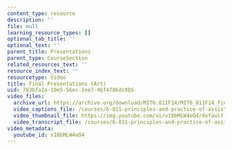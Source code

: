 ```yaml
---
content_type: resource
description: ''
file: null
learning_resource_types: []
optional_tab_title: ''
optional_text: ''
parent_title: Presentations
parent_type: CourseSection
related_resources_text: ''
resource_index_text: ''
resourcetype: Video
title: Final Presentations (Art)
uid: 763bfa2a-10e5-56ec-1ee7-46f4786dc9b5
video_files:
  archive_url: https://archive.org/download/MIT6.811F14/MIT6_811F14_final_presentations_300k.mp4
  video_captions_file: /courses/6-811-principles-and-practice-of-assistive-technology-fall-2014/8c749cea89af5f12bbe3302e8ccebc2e_x18bMLW4eO4.vtt
  video_thumbnail_file: https://img.youtube.com/vi/x18bMLW4eO4/default.jpg
  video_transcript_file: /courses/6-811-principles-and-practice-of-assistive-technology-fall-2014/bb5561637e65fe3b814233594390d53b_x18bMLW4eO4.pdf
video_metadata:
  youtube_id: x18bMLW4eO4
---
```

